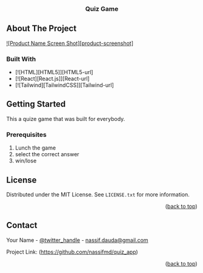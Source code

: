 <!-- PROJECT LOGO -->
<br />

<h3 align="center">Quiz Game</h3>

</div>



<!-- ABOUT THE PROJECT -->
## About The Project

[![Product Name Screen Shot][product-screenshot]](/public/images/Screenshot.png)


### Built With

* [![HTML][HTML5]][HTML5-url]
* [![React][React.js]][React-url]
* [![Tailwind][TailwindCSS]][Tailwind-url]


<!-- GETTING STARTED -->
## Getting Started

This a quize game that was built for everybody. 

### Prerequisites

1. Lunch the game
2. select the correct answer
3. win/lose

<!-- LICENSE -->
## License

Distributed under the MIT License. See `LICENSE.txt` for more information.

<p align="right">(<a href="#readme-top">back to top</a>)</p>



<!-- CONTACT -->
## Contact

Your Name - [@twitter_handle](https://twitter.com/nassifmd__) - nassif.dauda@gmail.com

Project Link: (https://github.com/nassifmd/quiz_app)

<p align="right">(<a href="#readme-top">back to top</a>)</p>
